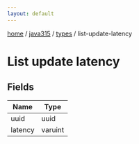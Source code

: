 ```yaml
---
layout: default
---
```


[home](/)  /  [java315](/protocol/java315)  /  [types](/protocol/java315/types)  /  list-update-latency

# List update latency

## Fields

Name | Type
---|---
uuid | uuid
latency | varuint

